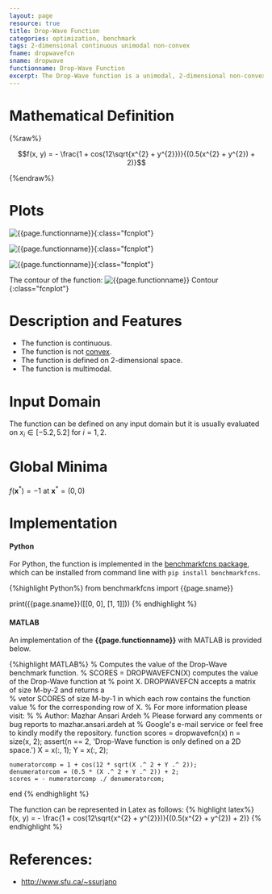 ```yaml
---
layout: page
resource: true
title: Drop-Wave Function
categories: optimization, benchmark
tags: 2-dimensional continuous unimodal non-convex
fname: dropwavefcn
sname: dropwave
functionname: Drop-Wave Function
excerpt: The Drop-Wave function is a unimodal, 2-dimensional non-convex mathematical function widely used for testing optimization algorithms
---
```


# Mathematical Definition

{%raw%}

$$f(x, y) = - \frac{1 + cos(12\sqrt{x^{2} + y^{2}})}{(0.5(x^{2} + y^{2}) + 2)}$$

{%endraw%}

# Plots
![{{page.functionname}}]({{site.baseurl}}/doc/plots/{{page.fname}}.png){:class="fcnplot"}

![{{page.functionname}}]({{site.baseurl}}/doc/plots/{{page.fname}}_2.png){:class="fcnplot"}

![{{page.functionname}}]({{site.baseurl}}/doc/plots/{{page.fname}}_3.png){:class="fcnplot"}

The contour of the function: 
![{{page.functionname}} Contour]({{site.baseurl}}/doc/plots/{{page.fname}}_contour.png){:class="fcnplot"}

# Description and Features
* The function is continuous.
* The function is not [convex](https://en.wikipedia.org/wiki/Convex_function).
* The function is defined on 2-dimensional space. 
* The function is multimodal.

# Input Domain
The function can be defined on any input domain but it is usually evaluated on $x_i \in [-5.2, 5.2]$ for $i = 1, 2$.

# Global Minima
$f(\textbf{x}^{\ast}) = -1$ at $\textbf{x}^{\ast} = (0, 0)$

# Implementation
#### Python
For Python, the function is implemented in the [benchmarkfcns package](https://github.com/mazhar-ansari-ardeh/BenchmarkFcns), which can be installed from command line with `pip install benchmarkfcns`. 

{%highlight Python%}
from benchmarkfcns import {{page.sname}}

print({{page.sname}}([[0, 0],
              [1, 1]]))
{% endhighlight %}

#### MATLAB
An implementation of the **{{page.functionname}}** with MATLAB is provided below. 

{%highlight MATLAB%}
% Computes the value of the Drop-Wave benchmark function.
% SCORES = DROPWAVEFCN(X) computes the value of the Drop-Wave function at 
% point X. DROPWAVEFCN accepts a matrix of size M-by-2 and returns a  
% vetor SCORES of size M-by-1 in which each row contains the function value 
% for the corresponding row of X.
% For more information please visit: 
% 
% Author: Mazhar Ansari Ardeh
% Please forward any comments or bug reports to mazhar.ansari.ardeh at
% Google's e-mail service or feel free to kindly modify the repository.
function scores = dropwavefcn(x)
    n = size(x, 2);
    assert(n == 2, 'Drop-Wave function is only defined on a 2D space.')
    X = x(:, 1);
    Y = x(:, 2);
    
    numeratorcomp = 1 + cos(12 * sqrt(X .^ 2 + Y .^ 2));
    denumeratorcom = (0.5 * (X .^ 2 + Y .^ 2)) + 2;
    scores = - numeratorcomp ./ denumeratorcom;
end
{% endhighlight %}

The function can be represented in Latex as follows:
{% highlight latex%}
f(x, y) = - \frac{1 + cos(12\sqrt{x^{2} + y^{2}})}{(0.5(x^{2} + y^{2}) + 2)}
{% endhighlight %}

# References:
* http://www.sfu.ca/~ssurjano
